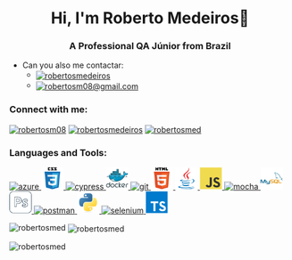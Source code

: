 <h1 align="center">Hi, I'm Roberto Medeiros👋</h1>
<h3 align="center">A Professional QA Júnior from Brazil</h3>

- Can you also me contactar:
  -  <a href="https://whats.link/robertomedeiros" target="blank"><img align="center" src="https://cdn.jsdelivr.net/npm/simple-icons@3.0.1/icons/whatsapp.svg" alt="robertosmedeiros" height="30" width="40" /></a>
  -  <a href="mailto:robertosm08@gmail.com" target="blank"><img align="center" src="https://cdn.jsdelivr.net/npm/simple-icons@3.0.1/icons/gmail.svg" alt="robertosm08@gmail.com" height="30" width="40" /></a>

<h3 align="left">Connect with me:</h3>
<p align="left">
<a href="https://twitter.com/robertosm08" target="blank"><img align="center" src="https://cdn.jsdelivr.net/npm/simple-icons@3.0.1/icons/twitter.svg" alt="robertosm08" height="30" width="40" /></a>
<a href="https://linkedin.com/in/robertosmedeiros" target="blank"><img align="center" src="https://cdn.jsdelivr.net/npm/simple-icons@3.0.1/icons/linkedin.svg" alt="robertosmedeiros" height="30" width="40" /></a>
<a href="https://instagram.com/robertosmed" target="blank"><img align="center" src="https://cdn.jsdelivr.net/npm/simple-icons@3.0.1/icons/instagram.svg" alt="robertosmed" height="30" width="40" /></a>
</p>

<h3 align="left">Languages and Tools:</h3>
<p align="left"> <a href="https://azure.microsoft.com/en-in/" target="_blank"> <img src="https://www.vectorlogo.zone/logos/microsoft_azure/microsoft_azure-icon.svg" alt="azure" width="40" height="40"/> </a> <a href="https://www.w3schools.com/css/" target="_blank"> <img src="https://raw.githubusercontent.com/devicons/devicon/master/icons/css3/css3-original-wordmark.svg" alt="css3" width="40" height="40"/> </a> <a href="https://www.cypress.io" target="_blank"> <img src="https://raw.githubusercontent.com/simple-icons/simple-icons/6e46ec1fc23b60c8fd0d2f2ff46db82e16dbd75f/icons/cypress.svg" alt="cypress" width="40" height="40"/> </a> <a href="https://www.docker.com/" target="_blank"> <img src="https://raw.githubusercontent.com/devicons/devicon/master/icons/docker/docker-original-wordmark.svg" alt="docker" width="40" height="40"/> </a> <a href="https://git-scm.com/" target="_blank"> <img src="https://www.vectorlogo.zone/logos/git-scm/git-scm-icon.svg" alt="git" width="40" height="40"/> </a> <a href="https://www.w3.org/html/" target="_blank"> <img src="https://raw.githubusercontent.com/devicons/devicon/master/icons/html5/html5-original-wordmark.svg" alt="html5" width="40" height="40"/> </a> <a href="https://www.java.com" target="_blank"> <img src="https://raw.githubusercontent.com/devicons/devicon/master/icons/java/java-original.svg" alt="java" width="40" height="40"/> </a> <a href="https://developer.mozilla.org/en-US/docs/Web/JavaScript" target="_blank"> <img src="https://raw.githubusercontent.com/devicons/devicon/master/icons/javascript/javascript-original.svg" alt="javascript" width="40" height="40"/> </a> <a href="https://mochajs.org" target="_blank"> <img src="https://www.vectorlogo.zone/logos/mochajs/mochajs-icon.svg" alt="mocha" width="40" height="40"/> </a> <a href="https://www.mysql.com/" target="_blank"> <img src="https://raw.githubusercontent.com/devicons/devicon/master/icons/mysql/mysql-original-wordmark.svg" alt="mysql" width="40" height="40"/> </a> <a href="https://www.photoshop.com/en" target="_blank"> <img src="https://raw.githubusercontent.com/devicons/devicon/master/icons/photoshop/photoshop-line.svg" alt="photoshop" width="40" height="40"/> </a> <a href="https://postman.com" target="_blank"> <img src="https://www.vectorlogo.zone/logos/getpostman/getpostman-icon.svg" alt="postman" width="40" height="40"/> </a> <a href="https://www.python.org" target="_blank"> <img src="https://raw.githubusercontent.com/devicons/devicon/master/icons/python/python-original.svg" alt="python" width="40" height="40"/> </a> <a href="https://www.selenium.dev" target="_blank"> <img src="https://raw.githubusercontent.com/detain/svg-logos/780f25886640cef088af994181646db2f6b1a3f8/svg/selenium-logo.svg" alt="selenium" width="40" height="40"/> </a> <a href="https://www.typescriptlang.org/" target="_blank"> <img src="https://raw.githubusercontent.com/devicons/devicon/master/icons/typescript/typescript-original.svg" alt="typescript" width="40" height="40"/> </a> </p>

<p><img align="left" src="https://github-readme-stats.vercel.app/api/top-langs?username=robertosmed&show_icons=true&locale=en&layout=compact" alt="robertosmed" /></p>

<p>&nbsp;<img align="center" src="https://github-readme-stats.vercel.app/api?username=robertosmed&show_icons=true&locale=en" alt="robertosmed" /></p>

<p><img align="center" src="https://github-readme-streak-stats.herokuapp.com/?user=robertosmed&" alt="robertosmed" /></p>

